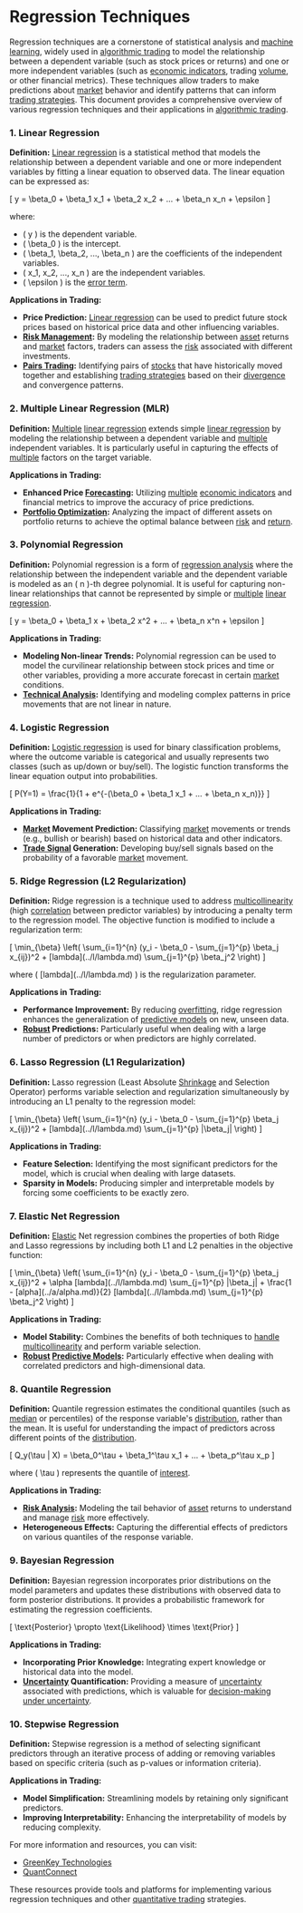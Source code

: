 # Regression Techniques

Regression techniques are a cornerstone of statistical analysis and [machine learning](../m/machine_learning.md), widely used in [algorithmic trading](../a/algorithmic_trading.md) to model the relationship between a dependent variable (such as stock prices or returns) and one or more independent variables (such as [economic indicators](../e/economic_indicators.md), trading [volume](../v/volume.md), or other financial metrics). These techniques allow traders to make predictions about [market](../m/market.md) behavior and identify patterns that can inform [trading strategies](../t/trading_strategies.md). This document provides a comprehensive overview of various regression techniques and their applications in [algorithmic trading](../a/algorithmic_trading.md).

### 1. Linear Regression

**Definition:** [Linear regression](../l/linear_regression.md) is a statistical method that models the relationship between a dependent variable and one or more independent variables by fitting a linear equation to observed data. The linear equation can be expressed as:

\[ y = \beta_0 + \beta_1 x_1 + \beta_2 x_2 + ... + \beta_n x_n + \epsilon \]

where:
- \( y \) is the dependent variable.
- \( \beta_0 \) is the intercept.
- \( \beta_1, \beta_2, ..., \beta_n \) are the coefficients of the independent variables.
- \( x_1, x_2, ..., x_n \) are the independent variables.
- \( \epsilon \) is the [error term](../e/error_term.md).

**Applications in Trading:**
- **Price Prediction:** [Linear regression](../l/linear_regression.md) can be used to predict future stock prices based on historical price data and other influencing variables.
- **[Risk Management](../r/risk_management.md):** By modeling the relationship between [asset](../a/asset.md) returns and [market](../m/market.md) factors, traders can assess the [risk](../r/risk.md) associated with different investments.
- **[Pairs Trading](../p/pairs_trading.md):** Identifying pairs of [stocks](../s/stock.md) that have historically moved together and establishing [trading strategies](../t/trading_strategies.md) based on their [divergence](../d/divergence.md) and convergence patterns.

### 2. Multiple Linear Regression (MLR)

**Definition:** [Multiple](../m/multiple.md) [linear regression](../l/linear_regression.md) extends simple [linear regression](../l/linear_regression.md) by modeling the relationship between a dependent variable and [multiple](../m/multiple.md) independent variables. It is particularly useful in capturing the effects of [multiple](../m/multiple.md) factors on the target variable.

**Applications in Trading:**
- **Enhanced Price [Forecasting](../f/forecasting.md):** Utilizing [multiple](../m/multiple.md) [economic indicators](../e/economic_indicators.md) and financial metrics to improve the accuracy of price predictions.
- **[Portfolio Optimization](../p/portfolio_optimization.md):** Analyzing the impact of different assets on portfolio returns to achieve the optimal balance between [risk](../r/risk.md) and [return](../r/return.md).

### 3. Polynomial Regression

**Definition:** Polynomial regression is a form of [regression analysis](../r/regression_analysis.md) where the relationship between the independent variable and the dependent variable is modeled as an \( n \)-th degree polynomial. It is useful for capturing non-linear relationships that cannot be represented by simple or [multiple](../m/multiple.md) [linear regression](../l/linear_regression.md).

\[ y = \beta_0 + \beta_1 x + \beta_2 x^2 + ... + \beta_n x^n + \epsilon \]

**Applications in Trading:**
- **Modeling Non-linear Trends:** Polynomial regression can be used to model the curvilinear relationship between stock prices and time or other variables, providing a more accurate forecast in certain [market](../m/market.md) conditions.
- **[Technical Analysis](../t/technical_analysis.md):** Identifying and modeling complex patterns in price movements that are not linear in nature.

### 4. Logistic Regression

**Definition:** [Logistic regression](../l/logistic_regression_in_trading.md) is used for binary classification problems, where the outcome variable is categorical and usually represents two classes (such as up/down or buy/sell). The logistic function transforms the linear equation output into probabilities.

\[ P(Y=1) = \frac{1}{1 + e^{-(\beta_0 + \beta_1 x_1 + ... + \beta_n x_n)}} \]

**Applications in Trading:**
- **[Market](../m/market.md) Movement Prediction:** Classifying [market](../m/market.md) movements or trends (e.g., bullish or bearish) based on historical data and other indicators.
- **[Trade Signal](../t/trade_signal.md) Generation:** Developing buy/sell signals based on the probability of a favorable [market](../m/market.md) movement.

### 5. Ridge Regression (L2 Regularization)

**Definition:** Ridge regression is a technique used to address [multicollinearity](../m/multicollinearity_in_trading.md) (high [correlation](../c/correlation.md) between predictor variables) by introducing a penalty term to the regression model. The objective function is modified to include a regularization term:

\[ \min_{\beta} \left( \sum_{i=1}^{n} (y_i - \beta_0 - \sum_{j=1}^{p} \beta_j x_{ij})^2 + \[lambda](../l/lambda.md) \sum_{j=1}^{p} \beta_j^2 \right) \]

where \( \[lambda](../l/lambda.md) \) is the regularization parameter.

**Applications in Trading:**
- **Performance Improvement:** By reducing [overfitting](../o/overfitting.md), ridge regression enhances the generalization of [predictive models](../p/predictive_models_in_trading.md) on new, unseen data.
- **[Robust](../r/robust.md) Predictions:** Particularly useful when dealing with a large number of predictors or when predictors are highly correlated.

### 6. Lasso Regression (L1 Regularization)

**Definition:** Lasso regression (Least Absolute [Shrinkage](../s/shrinkage.md) and Selection Operator) performs variable selection and regularization simultaneously by introducing an L1 penalty to the regression model:

\[ \min_{\beta} \left( \sum_{i=1}^{n} (y_i - \beta_0 - \sum_{j=1}^{p} \beta_j x_{ij})^2 + \[lambda](../l/lambda.md) \sum_{j=1}^{p} |\beta_j| \right) \]

**Applications in Trading:**
- **Feature Selection:** Identifying the most significant predictors for the model, which is crucial when dealing with large datasets.
- **Sparsity in Models:** Producing simpler and interpretable models by forcing some coefficients to be exactly zero.

### 7. Elastic Net Regression

**Definition:** [Elastic](../e/elastic.md) Net regression combines the properties of both Ridge and Lasso regressions by including both L1 and L2 penalties in the objective function:

\[ \min_{\beta} \left( \sum_{i=1}^{n} (y_i - \beta_0 - \sum_{j=1}^{p} \beta_j x_{ij})^2 + \alpha \[lambda](../l/lambda.md) \sum_{j=1}^{p} |\beta_j| + \frac{1 - \[alpha](../a/alpha.md)}{2} \[lambda](../l/lambda.md) \sum_{j=1}^{p} \beta_j^2 \right) \]

**Applications in Trading:**
- **Model Stability:** Combines the benefits of both techniques to [handle](../h/handle.md) [multicollinearity](../m/multicollinearity_in_trading.md) and perform variable selection.
- **[Robust](../r/robust.md) [Predictive Models](../p/predictive_models_in_trading.md):** Particularly effective when dealing with correlated predictors and high-dimensional data.

### 8. Quantile Regression

**Definition:** Quantile regression estimates the conditional quantiles (such as [median](../m/median.md) or percentiles) of the response variable's [distribution](../d/distribution.md), rather than the mean. It is useful for understanding the impact of predictors across different points of the [distribution](../d/distribution.md).

\[ Q_y(\tau | X) = \beta_0^\tau + \beta_1^\tau x_1 + ... + \beta_p^\tau x_p \]

where \( \tau \) represents the quantile of [interest](../i/interest.md).

**Applications in Trading:**
- **[Risk Analysis](../r/risk_analysis.md):** Modeling the tail behavior of [asset](../a/asset.md) returns to understand and manage [risk](../r/risk.md) more effectively.
- **Heterogeneous Effects:** Capturing the differential effects of predictors on various quantiles of the response variable.

### 9. Bayesian Regression

**Definition:** Bayesian regression incorporates prior distributions on the model parameters and updates these distributions with observed data to form posterior distributions. It provides a probabilistic framework for estimating the regression coefficients.

\[ \text{Posterior} \propto \text{Likelihood} \times \text{Prior} \]

**Applications in Trading:**
- **Incorporating Prior Knowledge:** Integrating expert knowledge or historical data into the model.
- **[Uncertainty](../u/uncertainty_in_trading.md) Quantification:** Providing a measure of [uncertainty](../u/uncertainty_in_trading.md) associated with predictions, which is valuable for [decision-making under uncertainty](../d/decision-making_under_uncertainty.md).

### 10. Stepwise Regression

**Definition:** Stepwise regression is a method of selecting significant predictors through an iterative process of adding or removing variables based on specific criteria (such as p-values or information criteria).

**Applications in Trading:**
- **Model Simplification:** Streamlining models by retaining only significant predictors.
- **Improving Interpretability:** Enhancing the interpretability of models by reducing complexity.

For more information and resources, you can visit:
- [GreenKey Technologies](https://www.greenkeytech.com/)
- [QuantConnect](https://www.quantconnect.com/) 

These resources provide tools and platforms for implementing various regression techniques and other [quantitative trading](../q/quantitative_trading.md) strategies.
